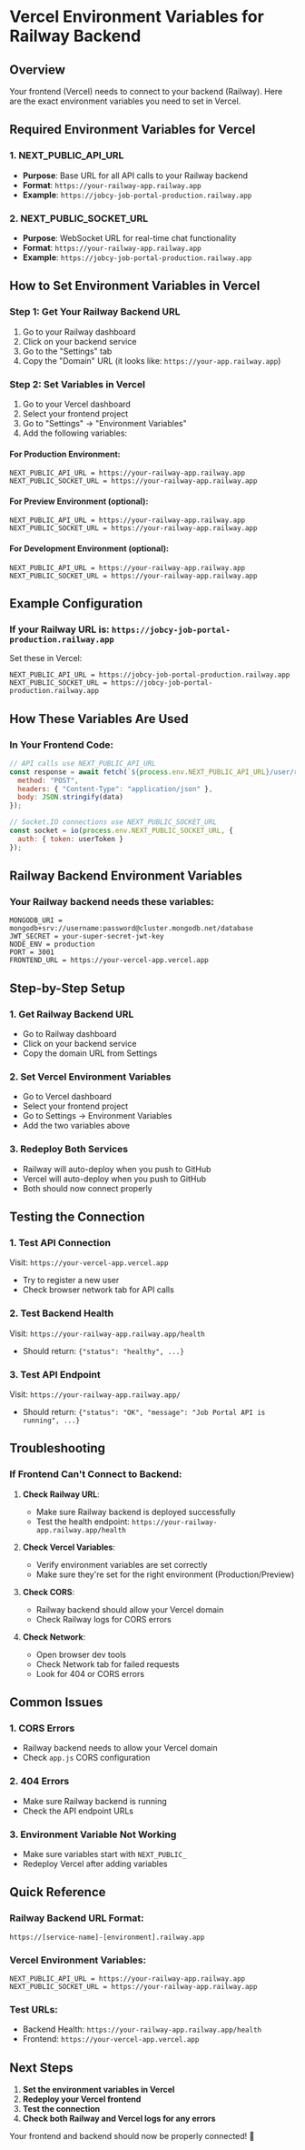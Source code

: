 # Vercel Environment Variables for Railway Backend

## Overview
Your frontend (Vercel) needs to connect to your backend (Railway). Here are the exact environment variables you need to set in Vercel.

## Required Environment Variables for Vercel

### 1. **NEXT_PUBLIC_API_URL**
- **Purpose**: Base URL for all API calls to your Railway backend
- **Format**: `https://your-railway-app.railway.app`
- **Example**: `https://jobcy-job-portal-production.railway.app`

### 2. **NEXT_PUBLIC_SOCKET_URL**
- **Purpose**: WebSocket URL for real-time chat functionality
- **Format**: `https://your-railway-app.railway.app`
- **Example**: `https://jobcy-job-portal-production.railway.app`

## How to Set Environment Variables in Vercel

### Step 1: Get Your Railway Backend URL
1. Go to your Railway dashboard
2. Click on your backend service
3. Go to the "Settings" tab
4. Copy the "Domain" URL (it looks like: `https://your-app.railway.app`)

### Step 2: Set Variables in Vercel
1. Go to your Vercel dashboard
2. Select your frontend project
3. Go to "Settings" → "Environment Variables"
4. Add the following variables:

#### For Production Environment:
```
NEXT_PUBLIC_API_URL = https://your-railway-app.railway.app
NEXT_PUBLIC_SOCKET_URL = https://your-railway-app.railway.app
```

#### For Preview Environment (optional):
```
NEXT_PUBLIC_API_URL = https://your-railway-app.railway.app
NEXT_PUBLIC_SOCKET_URL = https://your-railway-app.railway.app
```

#### For Development Environment (optional):
```
NEXT_PUBLIC_API_URL = https://your-railway-app.railway.app
NEXT_PUBLIC_SOCKET_URL = https://your-railway-app.railway.app
```

## Example Configuration

### If your Railway URL is: `https://jobcy-job-portal-production.railway.app`

Set these in Vercel:
```
NEXT_PUBLIC_API_URL = https://jobcy-job-portal-production.railway.app
NEXT_PUBLIC_SOCKET_URL = https://jobcy-job-portal-production.railway.app
```

## How These Variables Are Used

### In Your Frontend Code:
```javascript
// API calls use NEXT_PUBLIC_API_URL
const response = await fetch(`${process.env.NEXT_PUBLIC_API_URL}/user/register`, {
  method: "POST",
  headers: { "Content-Type": "application/json" },
  body: JSON.stringify(data)
});

// Socket.IO connections use NEXT_PUBLIC_SOCKET_URL
const socket = io(process.env.NEXT_PUBLIC_SOCKET_URL, {
  auth: { token: userToken }
});
```

## Railway Backend Environment Variables

### Your Railway backend needs these variables:
```
MONGODB_URI = mongodb+srv://username:password@cluster.mongodb.net/database
JWT_SECRET = your-super-secret-jwt-key
NODE_ENV = production
PORT = 3001
FRONTEND_URL = https://your-vercel-app.vercel.app
```

## Step-by-Step Setup

### 1. **Get Railway Backend URL**
- Go to Railway dashboard
- Click on your backend service
- Copy the domain URL from Settings

### 2. **Set Vercel Environment Variables**
- Go to Vercel dashboard
- Select your frontend project
- Go to Settings → Environment Variables
- Add the two variables above

### 3. **Redeploy Both Services**
- Railway will auto-deploy when you push to GitHub
- Vercel will auto-deploy when you push to GitHub
- Both should now connect properly

## Testing the Connection

### 1. **Test API Connection**
Visit: `https://your-vercel-app.vercel.app`
- Try to register a new user
- Check browser network tab for API calls

### 2. **Test Backend Health**
Visit: `https://your-railway-app.railway.app/health`
- Should return: `{"status": "healthy", ...}`

### 3. **Test API Endpoint**
Visit: `https://your-railway-app.railway.app/`
- Should return: `{"status": "OK", "message": "Job Portal API is running", ...}`

## Troubleshooting

### If Frontend Can't Connect to Backend:

1. **Check Railway URL**:
   - Make sure Railway backend is deployed successfully
   - Test the health endpoint: `https://your-railway-app.railway.app/health`

2. **Check Vercel Variables**:
   - Verify environment variables are set correctly
   - Make sure they're set for the right environment (Production/Preview)

3. **Check CORS**:
   - Railway backend should allow your Vercel domain
   - Check Railway logs for CORS errors

4. **Check Network**:
   - Open browser dev tools
   - Check Network tab for failed requests
   - Look for 404 or CORS errors

## Common Issues

### 1. **CORS Errors**
- Railway backend needs to allow your Vercel domain
- Check `app.js` CORS configuration

### 2. **404 Errors**
- Make sure Railway backend is running
- Check the API endpoint URLs

### 3. **Environment Variable Not Working**
- Make sure variables start with `NEXT_PUBLIC_`
- Redeploy Vercel after adding variables

## Quick Reference

### Railway Backend URL Format:
```
https://[service-name]-[environment].railway.app
```

### Vercel Environment Variables:
```
NEXT_PUBLIC_API_URL = https://your-railway-app.railway.app
NEXT_PUBLIC_SOCKET_URL = https://your-railway-app.railway.app
```

### Test URLs:
- Backend Health: `https://your-railway-app.railway.app/health`
- Frontend: `https://your-vercel-app.vercel.app`

## Next Steps

1. **Set the environment variables in Vercel**
2. **Redeploy your Vercel frontend**
3. **Test the connection**
4. **Check both Railway and Vercel logs for any errors**

Your frontend and backend should now be properly connected! 🚀
